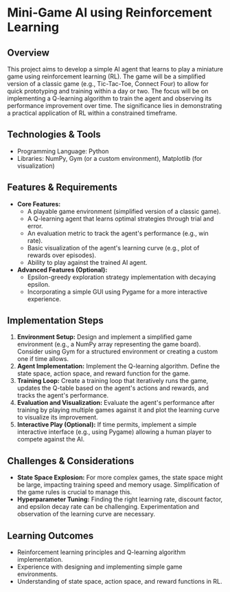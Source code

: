 # Mini-Game AI using Reinforcement Learning

## Overview
This project aims to develop a simple AI agent that learns to play a miniature game using reinforcement learning (RL). The game will be a simplified version of a classic game (e.g., Tic-Tac-Toe, Connect Four) to allow for quick prototyping and training within a day or two. The focus will be on implementing a Q-learning algorithm to train the agent and observing its performance improvement over time.  The significance lies in demonstrating a practical application of RL within a constrained timeframe.

## Technologies & Tools
- Programming Language: Python
- Libraries:  NumPy, Gym (or a custom environment), Matplotlib (for visualization)

## Features & Requirements
- **Core Features:**
    - A playable game environment (simplified version of a classic game).
    - A Q-learning agent that learns optimal strategies through trial and error.
    - An evaluation metric to track the agent's performance (e.g., win rate).
    - Basic visualization of the agent's learning curve (e.g., plot of rewards over episodes).
    - Ability to play against the trained AI agent.
- **Advanced Features (Optional):**
    - Epsilon-greedy exploration strategy implementation with decaying epsilon.
    - Incorporating a simple GUI using Pygame for a more interactive experience.

## Implementation Steps
1. **Environment Setup:** Design and implement a simplified game environment (e.g., a NumPy array representing the game board).  Consider using Gym for a structured environment or creating a custom one if time allows.
2. **Agent Implementation:**  Implement the Q-learning algorithm. Define the state space, action space, and reward function for the game.
3. **Training Loop:**  Create a training loop that iteratively runs the game, updates the Q-table based on the agent's actions and rewards, and tracks the agent's performance.
4. **Evaluation and Visualization:**  Evaluate the agent's performance after training by playing multiple games against it and plot the learning curve to visualize its improvement.
5. **Interactive Play (Optional):**  If time permits, implement a simple interactive interface (e.g., using Pygame) allowing a human player to compete against the AI.

## Challenges & Considerations
- **State Space Explosion:**  For more complex games, the state space might be large, impacting training speed and memory usage.  Simplification of the game rules is crucial to manage this.
- **Hyperparameter Tuning:**  Finding the right learning rate, discount factor, and epsilon decay rate can be challenging. Experimentation and observation of the learning curve are necessary.

## Learning Outcomes
- Reinforcement learning principles and Q-learning algorithm implementation.
- Experience with designing and implementing simple game environments.
- Understanding of state space, action space, and reward functions in RL.

